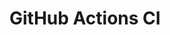 # GitHub Actions CI













































































































































































































































































































































































































































































































































